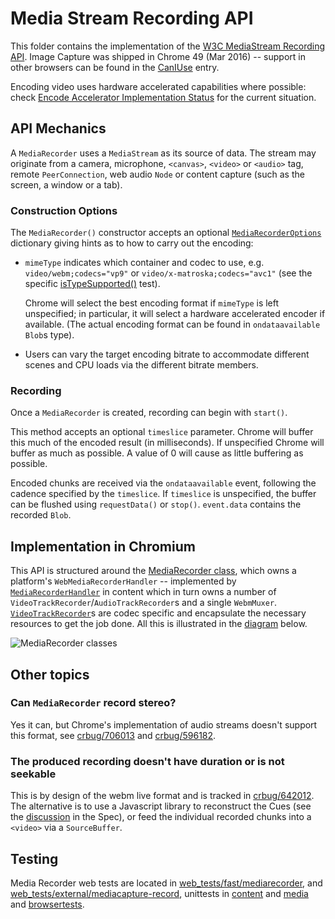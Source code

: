 # Media Stream Recording API

This folder contains the implementation of the [W3C MediaStream Recording API].
Image Capture was shipped in Chrome 49 (Mar 2016) -- support in other browsers
can be found in the [CanIUse] entry.

Encoding video uses hardware accelerated capabilities where possible: check
[Encode Accelerator Implementation Status] for the current situation.

[W3C MediaStream Recording API]: https://w3c.github.io/mediacapture-record/
[CanIUse]: http://caniuse.com/#feat=mediarecorder
[Encode Accelerator Implementation Status]: https://github.com/yellowdoge/mediacapture-record-implementation-status/blob/master/chromium.md

## API Mechanics

A `MediaRecorder` uses a `MediaStream` as its source of data. The stream may
originate from a camera, microphone, `<canvas>`, `<video>` or `<audio>` tag,
remote `PeerConnection`, web audio `Node` or content capture (such as the
screen, a window or a tab).

### Construction Options

The `MediaRecorder()` constructor accepts an optional [`MediaRecorderOptions`]
dictionary giving hints as to how to carry out the encoding:

- `mimeType` indicates which container and codec to use, e.g.
 `video/webm;codecs="vp9"` or `video/x-matroska;codecs="avc1"` (see the specific
 [isTypeSupported()] test).

  Chrome will select the best encoding format if `mimeType` is left
  unspecified; in particular, it will select a hardware accelerated encoder if
  available. (The actual encoding format can be found in `ondataavailable`
 `Blob`s type).

- Users can vary the target encoding bitrate to accommodate different scenes and
CPU loads via the different bitrate members.

### Recording

Once a `MediaRecorder` is created, recording can begin with `start()`.

This method accepts an optional `timeslice` parameter. Chrome will buffer this
much of the encoded result (in milliseconds). If unspecified Chrome will buffer
as much as possible. A value of 0 will cause as little buffering as possible.

Encoded chunks are received via the `ondataavailable` event, following the
cadence specified by the `timeslice`. If `timeslice` is unspecified, the buffer
can be flushed using `requestData()` or `stop()`.  `event.data` contains the
recorded `Blob`.

[`MediaRecorderOptions`]: https://w3c.github.io/mediacapture-record/#mediarecorderoptions-section
[isTypeSupported()]: https://chromium.googlesource.com/chromium/src/+/master/third_party/blink/web_tests/fast/mediarecorder/MediaRecorder-isTypeSupported.html

## Implementation in Chromium

This API is structured around the [MediaRecorder class], which owns a platform's
`WebMediaRecorderHandler` -- implemented by [`MediaRecorderHandler`] in content
which in turn owns a number of `VideoTrackRecorder`/`AudioTrackRecorder`s and a
single `WebmMuxer`.  [`VideoTrackRecorder`]s are codec specific and encapsulate
the necessary resources to get the job done.  All this is illustrated in the
[diagram] below.


[MediaRecorder class]: https://w3c.github.io/mediacapture-record/#mediarecorder-api
[`MediaRecorder()`]: (https://w3c.github.io/mediacapture-record/#mediarecorder-constructor)
[`MediaRecorderHandler`]: (https://chromium.googlesource.com/chromium/src/+/master/content/renderer/media_recorder/media_recorder_handler.h)
[`VideoTrackRecorder`]: https://chromium.googlesource.com/chromium/src/+/master/content/renderer/media_recorder/video_track_recorder.h
[diagram]: http://ibb.co/mLK4Y5

![MediaRecorder classes](http://preview.ibb.co/j1RjY5/DD_Media_Capabilities_Encoding.png)

## Other topics

### Can `MediaRecorder` record stereo?

Yes it can, but Chrome's implementation of audio streams doesn't support this
format, see [crbug/706013] and [crbug/596182].

[crbug/706013]: https://crbug.com/706013
[crbug/596182]: https://crbug.com/596182

### The produced recording doesn't have duration or is not seekable

This is by design of the webm live format and is tracked in [crbug/642012]. The
alternative is to use a Javascript library to reconstruct the Cues (see the
[discussion] in the Spec), or feed the individual recorded chunks into a
`<video>` via a `SourceBuffer`.

[crbug/642012]: https://crbug.com/642012
[discussion]: https://github.com/w3c/mediacapture-record/issues/119

## Testing

Media Recorder web tests are located in [web_tests/fast/mediarecorder], and
[web_tests/external/mediacapture-record], unittests in [content] and [media]
and [browsertests].

[web_tests/fast/mediarecorder]: https://chromium.googlesource.com/chromium/src/+/master/third_party/blink/web_tests/fast/mediarecorder/
[web_tests/external/mediacapture-record]: https://chromium.googlesource.com/chromium/src/+/master/third_party/blink/web_tests/external/wpt/mediacapture-record/
[content]: https://chromium.googlesource.com/chromium/src/+/master/content/renderer/media_recorder/
[media]: https://chromium.googlesource.com/chromium/src/+/master/media/muxers
[browsertests]: https://chromium.googlesource.com/chromium/src/+/master/content/browser/webrtc/webrtc_media_recorder_browsertest.cc

